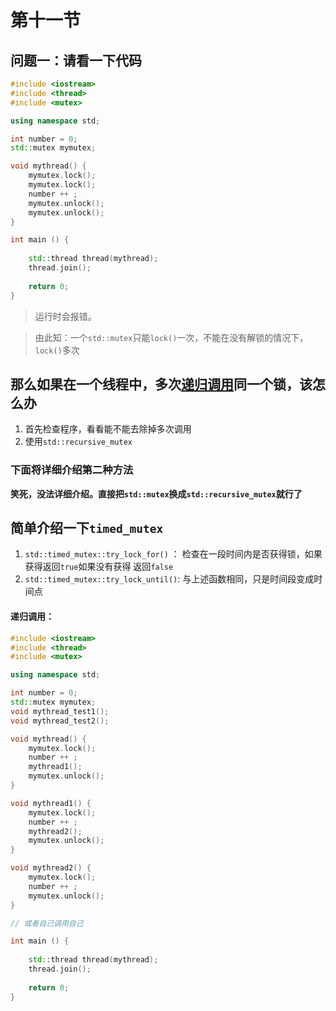 # 第十一节

## 问题一：请看一下代码

```c++
#include <iostream>
#include <thread>
#include <mutex>

using namespace std;

int number = 0;
std::mutex mymutex;

void mythread() {
    mymutex.lock();
    mymutex.lock();
    number ++ ;
    mymutex.unlock();
    mymutex.unlock();
}

int main () {
    
    std::thread thread(mythread);
    thread.join();
    
    return 0;
}
```

> 运行时会报错。

> 由此知：一个`std::mutex`只能`lock()`一次，不能在没有解锁的情况下，`lock()`多次

## 那么如果在一个线程中，多次[递归调用](##递归调用)同一个锁，该怎么办

1. 首先检查程序，看看能不能去除掉多次调用
2. 使用`std::recursive_mutex`

### 下面将详细介绍第二种方法

**笑死，没法详细介绍。直接把`std::mutex`换成`std::recursive_mutex`就行了**

## 简单介绍一下`timed_mutex`

1. `std::timed_mutex::try_lock_for()` ： 检查在一段时间内是否获得锁，如果获得返回`true`如果没有获得																		  返回`false`
2. `std::timed_mutex::try_lock_until()`: 与上述函数相同，只是时间段变成时间点

#### 递归调用：

```c++
#include <iostream>
#include <thread>
#include <mutex>

using namespace std;

int number = 0;
std::mutex mymutex;
void mythread_test1();
void mythread_test2();

void mythread() {
    mymutex.lock();
    number ++ ;
    mythread1();
    mymutex.unlock();
}

void mythread1() {
    mymutex.lock();
    number ++ ;
    mythread2();
    mymutex.unlock();
}

void mythread2() {
    mymutex.lock();
    number ++ ;
    mymutex.unlock();
}

// 或者自己调用自己

int main () {
    
    std::thread thread(mythread);
    thread.join();
    
    return 0;
}
```

